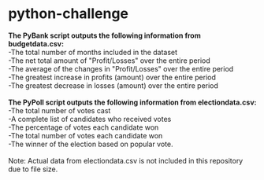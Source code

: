 # python-challenge
<b>The PyBank script outputs the following information from budgetdata.csv:</b><br>
-The total number of months included in the dataset<br>
-The net total amount of "Profit/Losses" over the entire period<br>
-The average of the changes in "Profit/Losses" over the entire period<br>
-The greatest increase in profits (amount) over the entire period<br>
-The greatest decrease in losses (amount) over the entire period<br>
<br>
<b>The PyPoll script outputs the following information from electiondata.csv:</b><br>
-The total number of votes cast<br>
-A complete list of candidates who received votes<br>
-The percentage of votes each candidate won<br>
-The total number of votes each candidate won<br>
-The winner of the election based on popular vote.<br>
<br>
Note: Actual data from electiondata.csv is not included in this repository due to file size.
